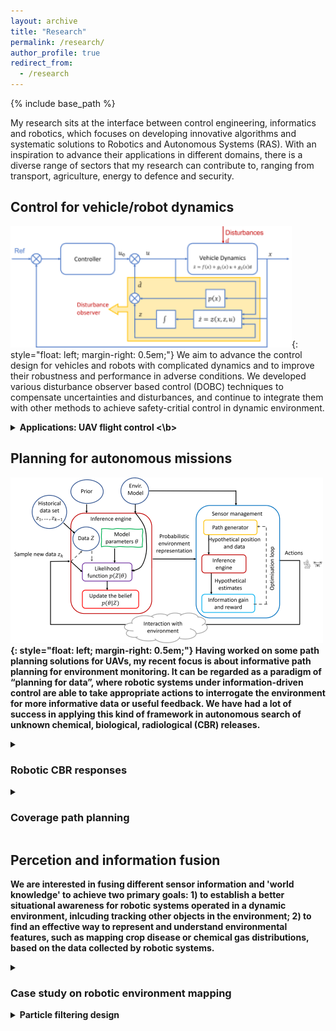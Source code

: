 ```yaml
---
layout: archive
title: "Research"
permalink: /research/
author_profile: true
redirect_from:
  - /research
---
```

{% include base_path %}


My research sits at the interface between control engineering, informatics and robotics, which focuses on developing innovative algorithms and systematic solutions to Robotics and Autonomous Systems (RAS). With an inspiration to advance their applications in different domains, there is a diverse range of sectors that my research can contribute to, ranging from transport, agriculture, energy to defence and security.

## Control for vehicle/robot dynamics 
![image](/images/dobc_diagram.png){: style="float: left; margin-right: 0.5em;"} 
We aim to advance the control design for vehicles and robots with complicated dynamics and to improve their robustness and performance in adverse conditions. We developed various disturbance observer based control (DOBC) techniques to compensate uncertainties and disturbances, and continue to integrate them with other methods to achieve safety-critial control in dynamic environment.   

<details>
	<summary> <b> Applications: UAV flight control <\b> </summary> 
	<h3> DOBC design for UAV path-folloiwng </h3>
	{% include youtubePlayer.html id="M_qy1iH7u3M" %}
	<h3> DOBC + MPC for helicopter control  </h3> 
	{% include youtubePlayer.html id="TXJjf8RHnIk" %}
	
</details>

## Planning for autonomous missions
![image](/images/IPP_diagram.png){: style="float: left; margin-right: 0.5em;"} 
Having worked on some path planning solutions for UAVs, my recent focus is about informative path planning for environment monitoring. It can be regarded as a paradigm of “planning for data”, where robotic systems under information-driven control are able to take appropriate actions to interrogate the environment for more informative data or useful feedback. We have had a lot of success in applying this kind of framework in autonomous search of unknown chemical, biological, radiological (CBR) releases.  

<details>
	<summary> <h3> Robotic CBR responses </h3> </summary>
	<h4> Information path planning for robotic source term estimation </h4>
	{% include youtubePlayer.html id="NdbED6RTZyI" %}
	<h4> Autonomous airbrone search in cluttered environments </h4>
	{% include youtubePlayer.html id="_Sou67QbVqo" %}
	
</details>


<details>
	<summary> <h3> Coverage path planning </h3> </summary>
	<h4> <a href="https://onlinelibrary.wiley.com/doi/full/10.1002/rob.21928"> Decomposition‐based mission planning for fixed‐wing UAVs surveying in wind </a> </h4>
	![image](/images/cpp_remotesensing.png)
	
</details>

## Percetion and information fusion 
We are interested in fusing different sensor information and 'world knowledge' to achieve two primary goals: 1) to establish a better situational awareness for robotic systems operated in a dynamic environment, inlcuding tracking other objects in the environment; 2) to find an effective way to represent and understand environmental features, such as mapping crop disease or chemical gas distributions, based on the data collected by robotic systems.

<details>
	<summary> <h3> Case study on robotic environment mapping </h3> </summary>
	<h4> Structurally aware 3D gas distribution mapping using belief propagation </h4>
	{% include youtubePlayer.html id="crAJd4afW8c" %}
</details>


<details>
	<summary> Particle filtering design </summary>
	<h3>  </h3>
</details>




